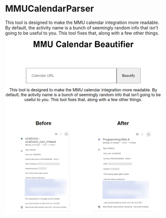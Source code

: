 # MMUCalendarParser

This tool is designed to make the MMU calendar integration more readable. By default, the activity name is a bunch of seemingly random info that isn't going to be useful to you. This tool fixes that, along with a few other things.

![Example Image](example.png)
